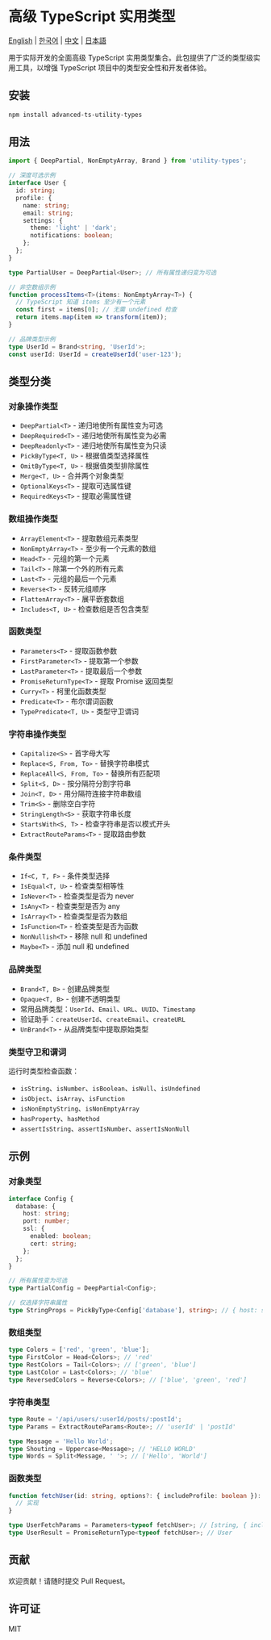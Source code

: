 # 高级 TypeScript 实用类型

[English](./README.md) | [한국어](./README.ko.md) | [中文](./README.zh.md) | [日本語](./README.ja.md)

用于实际开发的全面高级 TypeScript 实用类型集合。此包提供了广泛的类型级实用工具，以增强 TypeScript 项目中的类型安全性和开发者体验。

## 安装

```bash
npm install advanced-ts-utility-types
```

## 用法

```typescript
import { DeepPartial, NonEmptyArray, Brand } from 'utility-types';

// 深度可选示例
interface User {
  id: string;
  profile: {
    name: string;
    email: string;
    settings: {
      theme: 'light' | 'dark';
      notifications: boolean;
    };
  };
}

type PartialUser = DeepPartial<User>; // 所有属性递归变为可选

// 非空数组示例
function processItems<T>(items: NonEmptyArray<T>) {
  // TypeScript 知道 items 至少有一个元素
  const first = items[0]; // 无需 undefined 检查
  return items.map(item => transform(item));
}

// 品牌类型示例
type UserId = Brand<string, 'UserId'>;
const userId: UserId = createUserId('user-123');
```

## 类型分类

### 对象操作类型
- `DeepPartial<T>` - 递归地使所有属性变为可选
- `DeepRequired<T>` - 递归地使所有属性变为必需
- `DeepReadonly<T>` - 递归地使所有属性变为只读
- `PickByType<T, U>` - 根据值类型选择属性
- `OmitByType<T, U>` - 根据值类型排除属性
- `Merge<T, U>` - 合并两个对象类型
- `OptionalKeys<T>` - 提取可选属性键
- `RequiredKeys<T>` - 提取必需属性键

### 数组操作类型
- `ArrayElement<T>` - 提取数组元素类型
- `NonEmptyArray<T>` - 至少有一个元素的数组
- `Head<T>` - 元组的第一个元素
- `Tail<T>` - 除第一个外的所有元素
- `Last<T>` - 元组的最后一个元素
- `Reverse<T>` - 反转元组顺序
- `FlattenArray<T>` - 展平嵌套数组
- `Includes<T, U>` - 检查数组是否包含类型

### 函数类型
- `Parameters<T>` - 提取函数参数
- `FirstParameter<T>` - 提取第一个参数
- `LastParameter<T>` - 提取最后一个参数
- `PromiseReturnType<T>` - 提取 Promise 返回类型
- `Curry<T>` - 柯里化函数类型
- `Predicate<T>` - 布尔谓词函数
- `TypePredicate<T, U>` - 类型守卫谓词

### 字符串操作类型
- `Capitalize<S>` - 首字母大写
- `Replace<S, From, To>` - 替换字符串模式
- `ReplaceAll<S, From, To>` - 替换所有匹配项
- `Split<S, D>` - 按分隔符分割字符串
- `Join<T, D>` - 用分隔符连接字符串数组
- `Trim<S>` - 删除空白字符
- `StringLength<S>` - 获取字符串长度
- `StartsWith<S, T>` - 检查字符串是否以模式开头
- `ExtractRouteParams<T>` - 提取路由参数

### 条件类型
- `If<C, T, F>` - 条件类型选择
- `IsEqual<T, U>` - 检查类型相等性
- `IsNever<T>` - 检查类型是否为 never
- `IsAny<T>` - 检查类型是否为 any
- `IsArray<T>` - 检查类型是否为数组
- `IsFunction<T>` - 检查类型是否为函数
- `NonNullish<T>` - 移除 null 和 undefined
- `Maybe<T>` - 添加 null 和 undefined

### 品牌类型
- `Brand<T, B>` - 创建品牌类型
- `Opaque<T, B>` - 创建不透明类型
- 常用品牌类型：`UserId`、`Email`、`URL`、`UUID`、`Timestamp`
- 验证助手：`createUserId`、`createEmail`、`createURL`
- `UnBrand<T>` - 从品牌类型中提取原始类型

### 类型守卫和谓词
运行时类型检查函数：
- `isString`、`isNumber`、`isBoolean`、`isNull`、`isUndefined`
- `isObject`、`isArray`、`isFunction`
- `isNonEmptyString`、`isNonEmptyArray`
- `hasProperty`、`hasMethod`
- `assertIsString`、`assertIsNumber`、`assertIsNonNull`

## 示例

### 对象类型
```typescript
interface Config {
  database: {
    host: string;
    port: number;
    ssl: {
      enabled: boolean;
      cert: string;
    };
  };
}

// 所有属性变为可选
type PartialConfig = DeepPartial<Config>;

// 仅选择字符串属性
type StringProps = PickByType<Config['database'], string>; // { host: string }
```

### 数组类型
```typescript
type Colors = ['red', 'green', 'blue'];
type FirstColor = Head<Colors>; // 'red'
type RestColors = Tail<Colors>; // ['green', 'blue']
type LastColor = Last<Colors>; // 'blue'
type ReversedColors = Reverse<Colors>; // ['blue', 'green', 'red']
```

### 字符串类型
```typescript
type Route = '/api/users/:userId/posts/:postId';
type Params = ExtractRouteParams<Route>; // 'userId' | 'postId'

type Message = 'Hello World';
type Shouting = Uppercase<Message>; // 'HELLO WORLD'
type Words = Split<Message, ' '>; // ['Hello', 'World']
```

### 函数类型
```typescript
function fetchUser(id: string, options?: { includeProfile: boolean }): Promise<User> {
  // 实现
}

type UserFetchParams = Parameters<typeof fetchUser>; // [string, { includeProfile: boolean }?]
type UserResult = PromiseReturnType<typeof fetchUser>; // User
```

## 贡献

欢迎贡献！请随时提交 Pull Request。

## 许可证

MIT